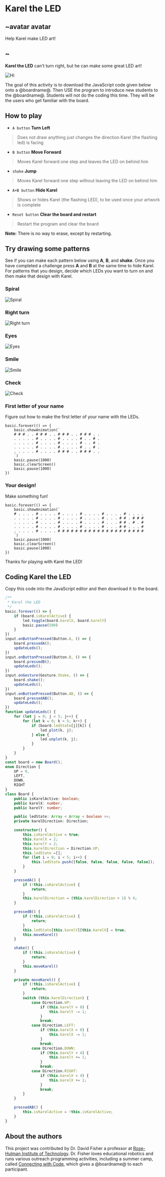 # Karel the LED

## ~avatar avatar

Help Karel make LED art!

## ~

**Karel the LED** can't turn right, but he can make some great LED art!

![](/static/mb/projects/karel/hi.png "Hi")

The goal of this activity is to download the JavaScript code given below onto a @boardname@.
Then USE the program to introduce new students to the @boardname@.
Students will not do the coding this time. They will be the users who get familiar with the board.

## How to play

* ``A button`` **Turn Left**  
>Does not draw anything just changes the direction Karel (the flashing led) is facing
* ``B button`` **Move Forward**  
>Moves Karel forward one step and leaves the LED on behind him
* ``shake`` **Jump**  
>Moves Karel forward one step without leaving the LED on behind him
* ``A+B button`` **Hide Karel**  
>Shows or hides Karel (the flashing LED), to be used once your artwork is complete
* ``Reset button`` **Clear the board and restart**  
>Restart the program and clear the board

**Note:** There is no way to erase, except by restarting.

## Try drawing some patterns

See if you can make each pattern below using **A**, **B**, and **shake**. Once you have completed a challenge press **A** and **B** at the same time to hide Karel.
For patterns that you design, decide which LEDs you want to turn on and then make that design with Karel.

### Spiral
![](/static/mb/projects/karel/spiral.png "Spiral")

### Right turn
![](/static/mb/projects/karel/right-turn.png "Right turn")

### Eyes
![](/static/mb/projects/karel/eyes.png "Eyes")

### Smile

![](/static/mb/projects/karel/smile.png "Smile")

### Check

![](/static/mb/projects/karel/check.png "Check")

### First letter of your name

Figure out how to make the first letter of your name with the LEDs.  

```sim
basic.forever(() => {
    basic.showAnimation(`
    # # # . . # # # . . # # # . . # # # . .
    . . . . . # . . . . # . . . . # . . # .
    . . . . . # . . . . # . . . . # . . # .
    . . . . . # . . . . # . . . . # . . # .
    . . . . . # . . . . # # # . . # # # . .
    `)
    basic.pause(1000)
    basic.clearScreen()
    basic.pause(1000)
})
```

### Your design!

Make something fun!

```sim
basic.forever(() => {
    basic.showAnimation(`
    # . . . . # . . . . # . . . . # . . . . # . . . . # . . . .
    . . . . . # . . . . # . . . . # . . . . # . . . # # . # # #
    . . . . . # . . . . # . . . . # . . . . # . . . # # . # . #
    . . . . . # . . . . # . . . . # . . . . # . . . # # . . . #
    . . . . . # . . . . # # # # # # # # # # # # # # # # # # # #
    `)
    basic.pause(1000)
    basic.clearScreen()
    basic.pause(1000)
})
```

Thanks for playing with Karel the LED!

## Coding Karel the LED

Copy this code into the JavaScript editor and then download it to the board.

```typescript
/**
 * Karel the LED
 */
basic.forever(() => {
    if (board.isKarelActive) {
        led.toggle(board.karelX, board.karelY)
        basic.pause(500)
    }
})
input.onButtonPressed(Button.A, () => {
    board.pressedA();
    updateLeds();
})
input.onButtonPressed(Button.B, () => {
    board.pressedB();
    updateLeds();
})
input.onGesture(Gesture.Shake, () => {
    board.shake();
    updateLeds();
})
input.onButtonPressed(Button.AB, () => {
    board.pressedAB();
    updateLeds();
})
function updateLeds() {
    for (let j = 0; j < 5; j++) {
        for (let k = 0; k < 5; k++) {
            if (board.ledState[j][k]) {
                led.plot(k, j);
            } else {
                led.unplot(k, j);
            }
        }
    }
}
const board = new Board();
enum Direction {
    UP = 0,
    LEFT,
    DOWN,
    RIGHT
}
class Board {
    public isKarelActive: boolean;
    public karelX: number;
    public karelY: number;

    public ledState: Array < Array < boolean >>;
    private karelDirection: Direction;

    constructor() {
        this.isKarelActive = true;
        this.karelX = 2;
        this.karelY = 2;
        this.karelDirection = Direction.UP;
        this.ledState =[];
        for (let i = 0; i < 5; i++) {
            this.ledState.push([false, false, false, false, false]);
        }
    }

    pressedA() {
        if (!this.isKarelActive) {
            return;
        }
        this.karelDirection = (this.karelDirection + 1) % 4;
    }

    pressedB() {
        if (!this.isKarelActive) {
            return;
        }
        this.ledState[this.karelY][this.karelX] = true;
        this.moveKarel()
    }

    shake() {
        if (!this.isKarelActive) {
            return;
        }
        this.moveKarel()
    }

    private moveKarel() {
        if (!this.isKarelActive) {
            return;
        }
        switch (this.karelDirection) {
            case Direction.UP:
                if (this.karelY > 0) {
                    this.karelY -= 1;
                }
                break;
            case Direction.LEFT:
                if (this.karelX > 0) {
                    this.karelX -= 1;
                }
                break;
            case Direction.DOWN:
                if (this.karelY < 4) {
                    this.karelY += 1;
                }
                break;
            case Direction.RIGHT:
                if (this.karelX < 4) {
                    this.karelX += 1;
                }
                break;
        }
    }

    pressedAB() {
        this.isKarelActive = !this.isKarelActive;
    }
}
```

## About the authors

This project was contributed by Dr. David Fisher a professor at [Rose-Hulman Institute of Technology](https://www.rose-hulman.edu/academics/faculty/fisher-david-fisherds.html). Dr. Fisher loves educational robotics and runs various outreach programming activities, including a summer camp, called [Connecting with Code](https://connectingwithcode.org), which gives a @boardname@ to each participant.  